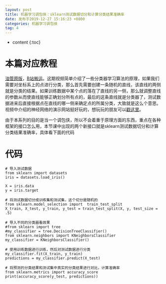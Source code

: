 ```yaml
---
layout: post
title: 机器学习调包侠：sklearn测试数据切分和计算分类结果准确率
date: 发布于2019-12-27 15:16:23 +0800
categories: 机器学习调包侠
tag: 4
---
```


* content
{:toc}

# 本篇对应教程

[油管原版](https://www.youtube.com/watch?v=84gqSbLcBFE)，[B站搬运](https://www.bilibili.com/video/av7283864)。这期视频简单介绍了一些分类器学习算法的原理，如果我们需要对坐标系上的点进行分类，那么首先需要创建一条随机的直线，该直线的两侧就是分类的结果。如果训练数据中某个点的落在了直线的另一侧，那么就调整直线的参数从而使直线能够正确划分所有点的，最后的这条直线就是分类器了，测试数据进来后直接根据点在直线的哪一侧来确定点的所属分类，大致就是这么个意思。视频中介绍的神经网络的演示网站挺好玩的，想玩玩的朋友可以[戳这里](http://playground.tensorflow.org)。  

<!-- more -->
由于本系列的目的是当一个调包侠，所以不会着重于原理方面的东西，重点在各种框架的接口怎么用，本节课中出现的两个新接口就是sklearn测试数据切分和计算分类结果准确率，具体看下面的代码

# 代码

    
    
    # 导入测试数据
    from sklearn import datasets
    iris = datasets.load_iris()
    
    X = iris.data
    y = iris.target
    
    # 将测试数据切分成训练集和测试集，这个切分是随机的
    from sklearn.model_selection import  train_test_split
    X_train, X_test, y_train, y_test = train_test_split(X, y, test_size = .5)
    
    # 导入不同的分类器看效果
    #from sklearn import tree
    #my_classifier = tree.DecisionTreeClassifier()
    from sklearn.neighbors import KNeighborsClassifier
    my_classifier = KNeighborsClassifier()
    
    # 使用训练数据进行训练，然后对测试数据进行分类
    my_classifier.fit(X_train, y_train)
    predictions = my_classifier.predict(X_test)
    
    # 将预测的分类结果和测试集中真实的分类结果进行对比，计算准确率
    from sklearn.metrics import accuracy_score
    print(accuracy_score(y_test, predictions))
    

